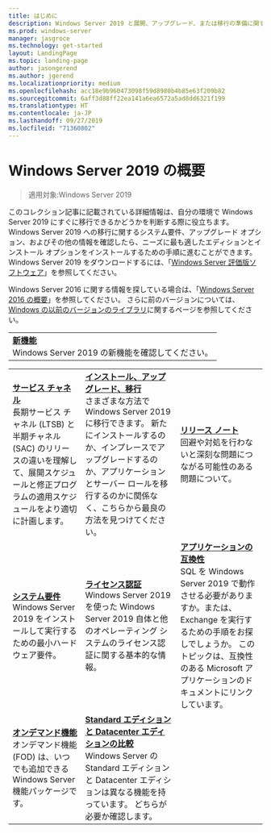 ```yaml
---
title: はじめに
description: Windows Server 2019 と展開、アップグレード、または移行の準備に関する詳細情報です。
ms.prod: windows-server
manager: jasgroce
ms.technology: get-started
layout: LandingPage
ms.topic: landing-page
author: jasongerend
ms.author: jgerend
ms.localizationpriority: medium
ms.openlocfilehash: acc18e9b960473098f59d8980b4b85e63f209b82
ms.sourcegitcommit: 6aff3d88ff22ea141a6ea6572a5ad8dd6321f199
ms.translationtype: HT
ms.contentlocale: ja-JP
ms.lasthandoff: 09/27/2019
ms.locfileid: "71360802"
---
```

# <a name="get-started-with-windows-server-2019"></a>Windows Server 2019 の概要

> 適用対象:Windows Server 2019

このコレクション記事に記載されている詳細情報は、自分の環境で Windows Server 2019 にすぐに移行できるかどうかを判断する際に役立ちます。 Windows Server 2019 への移行に関するシステム要件、アップグレード オプション、およびその他の情報を確認したら、ニーズに最も適したエディションとインストール オプションをインストールするための手順に進むことができます。 Windows Server 2019 をダウンロードするには、「[Windows Server 評価版ソフトウェア](https://www.microsoft.com/evalcenter/evaluate-windows-server-2019)」を参照してください。

Windows Server 2016 に関する情報を探している場合は、「[Windows Server 2016 の概要](../get-started/server-basics.md)」を参照してください。 さらに前のバージョンについては、[Windows の以前のバージョンのライブラリ](https://docs.microsoft.com/previous-versions/windows/)に関するページを参照してください。

|       | 
|   -   | 
| [**新機能**](whats-new-19.md)<br>Windows Server 2019 の新機能を確認してください。 |

|       |        |        |
|   -   |   -    |   -    |
| [**サービス チャネル**](servicing-channels-19.md) <br>長期サービス チャネル (LTSB) と半期チャネル (SAC) のリリースの違いを理解して、展開スケジュールと修正プログラムの適用スケジュールをより適切に計画します。 | [**インストール、アップグレード、移行**](install-upgrade-migrate-19.md) <br>さまざまな方法で Windows Server 2019 に移行できます。 新たにインストールするのか、インプレースでアップグレードするのか、アプリケーションとサーバー ロールを移行するのかに関係なく、こちらから最良の方法を見つけてください。 | [**リリース ノート**](rel-notes-19.md) <br>回避や対処を行わないと深刻な問題につながる可能性のある問題について。   |
| [**システム要件**](sys-reqs-19.md) <br>Windows Server 2019 をインストールして実行するための最小ハードウェア要件。 | [**ライセンス認証**](activation-19.md) <br>Windows Server 2019 を使った Windows Server 2019 自体と他のオペレーティング システムのライセンス認証に関する基本的な情報。  | [**アプリケーションの互換性**](app-compat-19.md)<br>SQL を Windows Server 2019 で動作させる必要がありますか。または、Exchange を実行するための手順をお探しでしょうか。 このトピックは、互換性のある Microsoft アプリケーションのドキュメントにリンクしています。 |
| [**オンデマンド機能**](install-fod-19.md)<br>オンデマンド機能 (FOD) は、いつでも追加できる Windows Server 機能パッケージです。 |  [**Standard エディションと Datacenter エディションの比較**](editions-comparison-19.md)<br>Windows Server の Standard エディションと Datacenter エディションは異なる機能を持っています。 どちらが必要か確認します。 |
